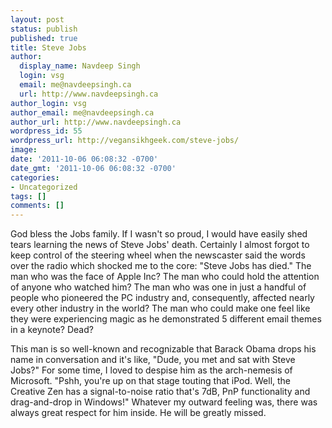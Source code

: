 ```yaml
---
layout: post
status: publish
published: true
title: Steve Jobs
author:
  display_name: Navdeep Singh
  login: vsg
  email: me@navdeepsingh.ca
  url: http://www.navdeepsingh.ca
author_login: vsg
author_email: me@navdeepsingh.ca
author_url: http://www.navdeepsingh.ca
wordpress_id: 55
wordpress_url: http://vegansikhgeek.com/steve-jobs/
image: 
date: '2011-10-06 06:08:32 -0700'
date_gmt: '2011-10-06 06:08:32 -0700'
categories:
- Uncategorized
tags: []
comments: []
---
```

<p>God bless the Jobs family. If I wasn't so proud, I would have easily shed tears learning the news of Steve Jobs' death. Certainly I almost forgot to keep control of the steering wheel when the newscaster said the words over the radio which shocked me to the core: "Steve Jobs has died." The man who was the face of Apple Inc? The man who could hold the attention of anyone who watched him? The man who was one in just a handful of people who pioneered the PC industry and, consequently, affected nearly every other industry in the world? The man who could make one feel like they were experiencing magic as he demonstrated 5 different email themes in a keynote? Dead?</p>
<p>This man is so well-known and recognizable that Barack Obama drops his name in conversation and it's like, "Dude, you met and sat with Steve Jobs?" For some time, I loved to despise him as the arch-nemesis of Microsoft. "Pshh, you're up on that stage touting that iPod. Well, the Creative Zen has a signal-to-noise ratio that's 7dB, PnP functionality and drag-and-drop in Windows!" Whatever my outward feeling was, there was always great respect for him inside. He will be greatly missed.</p>
